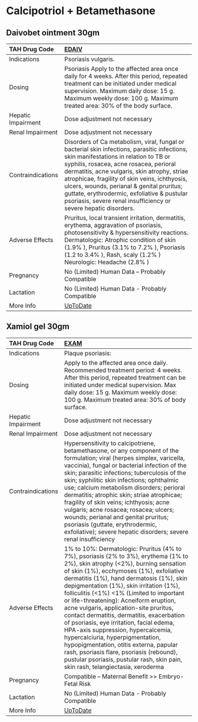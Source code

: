 # Calcipotriol + Betamethasone

## Daivobet ointment 30gm

| TAH Drug Code      | [EDAIV](https://www.tahsda.org.tw/drugs/hissearch.php?drug_code=EDAIV)                                                                                                                                                                                                                                                                                                                                                                           |
|:-------------------|:-------------------------------------------------------------------------------------------------------------------------------------------------------------------------------------------------------------------------------------------------------------------------------------------------------------------------------------------------------------------------------------------------------------------------------------------------|
| Indications        | Psoriasis vulgaris.                                                                                                                                                                                                                                                                                                                                                                                                                              |
| Dosing             | Psoriasis Apply to the affected area once daily for 4 weeks. After this period, repeated treatment can be initiated under medical supervision. Maximum daily dose: 15 g. Maximum weekly dose: 100 g. Maximum treated area: 30% of the body surface.                                                                                                                                                                                              |
| Hepatic Impairment | Dose adjustment not necessary                                                                                                                                                                                                                                                                                                                                                                                                                    |
| Renal Impairment   | Dose adjustment not necessary                                                                                                                                                                                                                                                                                                                                                                                                                    |
| Contraindications  | Disorders of Ca metabolism, viral, fungal or bacterial skin infections, parasitic infections, skin manifestations in relation to TB or syphilis, rosacea, acne rosacea, perioral dermatitis, acne vulgaris, skin atrophy, striae atrophicae, fragility of skin veins, ichthyosis, ulcers, wounds, perianal & genital pruritus; guttate, erythrodermic, exfoliative & pustular psoriasis, severe renal insufficiency or severe hepatic disorders. |
| Adverse Effects    | Pruritus, local transient irritation, dermatitis, erythema, aggravation of psoriasis, photosensitivity & hypersensitivity reactions. Dermatologic: Atrophic condition of skin (1.9% ), Pruritus (3.1% to 7.2% ), Psoriasis (1.2 to 3.4% ), Rash, scaly (1.2% ) Neurologic: Headache (2.8% )                                                                                                                                                      |
| Pregnancy          | No (Limited) Human Data – Probably Compatible                                                                                                                                                                                                                                                                                                                                                                                                    |
| Lactation          | No (Limited) Human Data - Probably Compatible                                                                                                                                                                                                                                                                                                                                                                                                    |
| More Info          | [UpToDate](https://www.uptodate.com/contents/calcipotriol-and-betamethasone-drug-information)                                                                                                                                                                                                                                                                                                                                                    |

## Xamiol gel 30gm

| TAH Drug Code      | [EXAM](https://www.tahsda.org.tw/drugs/hissearch.php?drug_code=EXAM)                                                                                                                                                                                                                                                                                                                                                                                                                                                                                                                                                                                                                                                                        |
|:-------------------|:--------------------------------------------------------------------------------------------------------------------------------------------------------------------------------------------------------------------------------------------------------------------------------------------------------------------------------------------------------------------------------------------------------------------------------------------------------------------------------------------------------------------------------------------------------------------------------------------------------------------------------------------------------------------------------------------------------------------------------------------|
| Indications        | Plaque psoriasis:                                                                                                                                                                                                                                                                                                                                                                                                                                                                                                                                                                                                                                                                                                                           |
| Dosing             | Apply to the affected area once daily. Recommended treatment period: 4 weeks. After this period, repeated treatment can be initiated under medical supervision. Max daily dose: 15 g. Maximum weekly dose: 100 g. Maximum treated area: 30% of body surface.                                                                                                                                                                                                                                                                                                                                                                                                                                                                                |
| Hepatic Impairment | Dose adjustment not necessary                                                                                                                                                                                                                                                                                                                                                                                                                                                                                                                                                                                                                                                                                                               |
| Renal Impairment   | Dose adjustment not necessary                                                                                                                                                                                                                                                                                                                                                                                                                                                                                                                                                                                                                                                                                                               |
| Contraindications  | Hypersensitivity to calcipotriene, betamethasone, or any component of the formulation; viral (herpes simplex, varicella, vaccinia), fungal or bacterial infection of the skin; parasitic infections; tuberculosis of the skin; syphilitic skin infections; ophthalmic use; calcium metabolism disorders; perioral dermatitis; atrophic skin; striae atrophicae; fragility of skin veins; ichthyosis; acne vulgaris; acne rosacea; rosacea; ulcers; wounds; perianal and genital pruritus; psoriasis (guttate, erythrodermic, exfoliative); severe hepatic disorders; severe renal insufficiency                                                                                                                                             |
| Adverse Effects    | 1% to 10%: Dermatologic: Pruritus (4% to 7%), psoriasis (2% to 3%), erythema (1% to 2%), skin atrophy (<2%), burning sensation of skin (1%), ecchymoses (1%), exfoliative dermatitis (1%), hand dermatosis (1%), skin depigmentation (1%), skin irritation (1%), folliculitis (<1%) <1% (Limited to important or life-threatening): Acneiform eruption, acne vulgaris, application-site pruritus, contact dermatitis, dermatitis, exacerbation of psoriasis, eye irritation, facial edema, HPA-axis suppression, hypercalcemia, hypercalciuria, hyperpigmentation, hypopigmentation, otitis externa, papular rash, psoriasis flare, psoriasis (rebound), pustular psoriasis, pustular rash, skin pain, skin rash, telangiectasia, xeroderma |
| Pregnancy          | Compatible – Maternal Benefit >> Embryo-Fetal Risk                                                                                                                                                                                                                                                                                                                                                                                                                                                                                                                                                                                                                                                                                          |
| Lactation          | No (Limited) Human Data - Probably Compatible                                                                                                                                                                                                                                                                                                                                                                                                                                                                                                                                                                                                                                                                                               |
| More Info          | [UpToDate](https://www.uptodate.com/contents/calcipotriol-and-betamethasone-drug-information)                                                                                                                                                                                                                                                                                                                                                                                                                                                                                                                                                                                                                                               |

